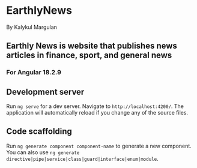 # EarthlyNews
By Kalykul Margulan
## Earthly News is website that publishes news articles in finance, sport, and general news

### For Angular 18.2.9

## Development server

Run `ng serve` for a dev server. Navigate to `http://localhost:4200/`. The application will automatically reload if you change any of the source files.

## Code scaffolding

Run `ng generate component component-name` to generate a new component. You can also use `ng generate directive|pipe|service|class|guard|interface|enum|module`.
